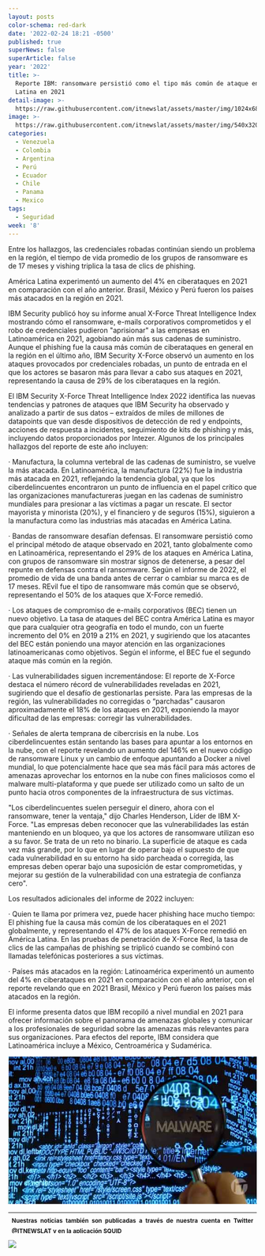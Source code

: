 ```yaml
---
layout: posts
color-schema: red-dark
date: '2022-02-24 18:21 -0500'
published: true
superNews: false
superArticle: false
year: '2022'
title: >-
  Reporte IBM: ransomware persistió como el tipo más común de ataque en América
  Latina en 2021
detail-image: >-
  https://raw.githubusercontent.com/itnewslat/assets/master/img/1024x680/Malware-Virus-g.jpg
image: >-
  https://raw.githubusercontent.com/itnewslat/assets/master/img/540x320/Malware-Virus-p.jpg
categories:
  - Venezuela
  - Colombia
  - Argentina
  - Perú
  - Ecuador
  - Chile
  - Panama
  - Mexico
tags:
  - Seguridad
week: '8'
---
```

Entre los hallazgos, las credenciales robadas continúan siendo un problema en la región, el tiempo de vida promedio de los grupos de ransomware es de 17 meses y vishing triplica la tasa de clics de phishing.
 
América Latina experimentó un aumento del 4% en ciberataques en 2021 en comparación con el año anterior. Brasil, México y Perú fueron los países más atacados en la región en 2021.
 
 IBM Security publicó hoy su informe anual X-Force Threat Intelligence Index mostrando cómo el ransomware, e-mails corporativos comprometidos y el robo de credenciales pudieron "aprisionar" a las empresas en Latinoamérica en 2021, agobiando aún más sus cadenas de suministro. Aunque el phishing fue la causa más común de ciberataques en general en la región en el último año, IBM Security X-Force observó un aumento en los ataques provocados por credenciales robadas, un punto de entrada en el que los actores se basaron más para llevar a cabo sus ataques en 2021, representando la causa de 29% de los ciberataques en la región.
 
El IBM Security X-Force Threat Intelligence Index 2022 identifica las nuevas tendencias y patrones de ataques que IBM Security ha observado y analizado a partir de sus datos – extraídos de miles de millones de datapoints que van desde dispositivos de detección de red y endpoints, acciones de respuesta a incidentes, seguimiento de kits de phishing y más, ­incluyendo datos proporcionados por Intezer. Algunos de los principales hallazgos del reporte de este año incluyen:
 
·     Manufactura, la columna vertebral de las cadenas de suministro, se vuelve la más atacada. En Latinoamérica, la manufactura (22%) fue la industria más atacada en 2021, reflejando la tendencia global, ya que los ciberdelincuentes encontraron un punto de influencia en el papel crítico que las organizaciones manufactureras juegan en las cadenas de suministro mundiales para presionar a las víctimas a pagar un rescate. El sector mayorista y minorista (20%), y el financiero y de seguros (15%), siguieron a la manufactura como las industrias más atacadas en América Latina.
 
·     Bandas de ransomware desafían defensas. El ransomware persistió como el principal método de ataque observado en 2021, tanto globalmente como en Latinoamérica, representando el 29% de los ataques en  América Latina, con grupos de ransomware sin mostrar signos de detenerse, a pesar del repunte en defensas contra el ransomware. Según el informe de 2022, el promedio de vida de una banda antes de cerrar o cambiar su marca es de 17 meses. REvil fue el tipo de ransomware más común que se observó, representando el 50% de los ataques que X-Force remedió.
 
·     Los ataques de compromiso de e-mails corporativos (BEC) tienen un nuevo objetivo. La tasa de ataques del BEC contra América Latina es mayor que para cualquier otra geografía en todo el mundo, con un fuerte incremento del 0% en 2019 a 21% en 2021, y sugiriendo que los atacantes del BEC están poniendo una mayor atención en las organizaciones latinoamericanas como objetivos. Según el informe, el BEC fue el segundo ataque más común en la región.
 
·     Las vulnerabilidades siguen incrementándose: El reporte de X-Force destaca el número récord de vulnerabilidades reveladas en 2021, sugiriendo que el desafío de gestionarlas persiste. Para las empresas de la región, las vulnerabilidades no corregidas o “parchadas” causaron aproximadamente el 18% de los ataques en 2021, exponiendo la mayor dificultad de las empresas: corregir las vulnerabilidades.
 
·     Señales de alerta temprana de cibercrisis en la nube. Los ciberdelincuentes están sentando las bases para apuntar a los entornos en la nube, con el reporte revelando un aumento del 146% en el nuevo código de ransomware Linux y un cambio de enfoque apuntando a Docker a nivel mundial, lo que potencialmente hace que sea más fácil para más actores de amenazas aprovechar los entornos en la nube con fines maliciosos como el malware multi-plataforma y que puede ser utilizado como un salto de un punto hacia otros componentes de la infraestructura de sus víctimas.
 
"Los ciberdelincuentes suelen perseguir el dinero, ahora con el ransomware, tener la ventaja," dijo Charles Henderson, Líder de IBM X-Force. "Las empresas deben reconocer que las vulnerabilidades las están manteniendo en un bloqueo, ya que los actores de ransomware utilizan eso a su favor. Se trata de un reto no binario. La superficie de ataque es cada vez más grande, por lo que en lugar de operar bajo el supuesto de que cada vulnerabilidad en su entorno ha sido parcheada o corregida, las empresas deben operar bajo una suposición de estar comprometidas, y mejorar su gestión de la vulnerabilidad con una estrategia de confianza cero".
 
Los resultados adicionales del informe de 2022 incluyen:
 
·     Quien te llama por primera vez, puede hacer phishing hace mucho tiempo: El phishing fue la causa más común de los ciberataques en el 2021 globalmente, y representando el 47% de los ataques X-Force remedió en América Latina. En las pruebas de penetración de X-Force Red, la tasa de clics de las campañas de phishing se triplicó cuando se combinó con llamadas telefónicas posteriores a sus víctimas.
 
·     Países más atacados en la región: Latinoamérica experimentó un aumento del 4% en ciberataques en 2021 en comparación con el año anterior, con el reporte revelando que en 2021 Brasil, México y Perú fueron los países más atacados en la región.
 
El informe presenta datos que IBM recopiló a nivel mundial en 2021 para ofrecer información sobre el panorama de amenazas globales y comunicar a los profesionales de seguridad sobre las amenazas más relevantes para sus organizaciones.  Para efectos del reporte, IBM considera que Latinoamérica incluye a México, Centroamérica y Sudamérica.

![](https://raw.githubusercontent.com/itnewslat/assets/master/img/540x320/Malware-Virus-p.jpg)

<table style="height: 42px;" width="569">
<tbody>
<tr>
<td style="text-align: justify;"><sub><strong>Nuestras noticias también son publicadas a través de nuestra cuenta en Twitter <a href="https://twitter.com/itnewslat?lang=es">@ITNEWSLAT</a> y en la aplicación <a href="https://squidapp.co/en/">SQUID</a></strong></sub></td>
</tr>
</tbody>
</table>

<img src="https://tracker.metricool.com/c3po.jpg?hash=56f88a41e39ab42c063cc51676587a04"/>